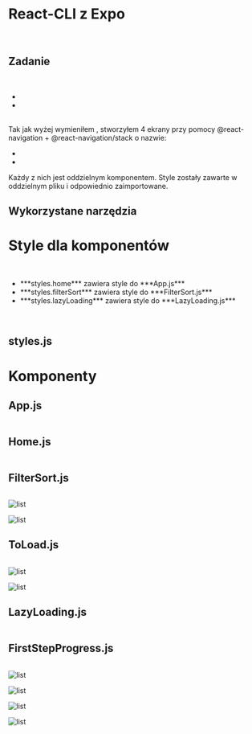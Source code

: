 # React-CLI z Expo
<br>

## Zadanie
<br>
<ul>
  <li></li>
  <li></li>
</ul>  
<br>
Tak jak wyżej wymieniłem , stworzyłem 4 ekrany przy pomocy @react-navigation + @react-navigation/stack o nazwie:
<ul>
  <li></li>
  <li></li>
</ul>
Każdy z nich jest oddzielnym komponentem. Style zostały zawarte w oddzielnym pliku i odpowiednio zaimportowane.

## Wykorzystane narzędzia

# Style dla komponentów

<br>
<ul>
  <li>***styles.home*** zawiera style do ***App.js*** </li>
  <li>***styles.filterSort*** zawiera style do ***FilterSort.js*** </li>
  <li>***styles.lazyLoading*** zawiera style do ***LazyLoading.js*** </li>
</ul>  
<br>

## styles.js

# Komponenty

## App.js

```js
```

## Home.js

```js
```

## FilterSort.js

```js
```

![list](/Lab3/SCR/1.PNG "Start")

![list](/Lab3/SCR/2.PNG "Start")

## ToLoad.js

```js
```

![list](/Lab3/SCR/3.PNG "Start")

![list](/Lab3/SCR/4.PNG "Start")

## LazyLoading.js

```js
```

## FirstStepProgress.js

```js
```

![list](/Lab3/SCR/5.PNG "Start")

![list](/Lab3/SCR/6.PNG "Start")

![list](/Lab3/SCR/7.PNG "Start")

![list](/Lab3/SCR/8.PNG "Start")
